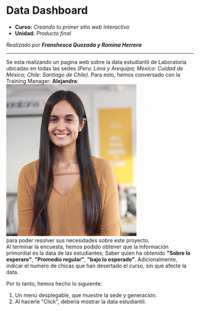 # Data Dashboard

* **Curso:** _Creando tu primer sitio web interactivo_
* **Unidad:** _Producto final_

_Realizado por_ ***Franshesca Quezada y Romina Herrera***

***

Se esta realizando un pagina web sobre la data estudiantil de Laboratoria ubicadas en todas las sedes _(Peru: Lima y Arequipa; Mexico: Cuidad de México; Chile: Santiago de Chile)_. Para esto, hemos conversado con la Training Manager: **Alejandra**: ![ale_TM](assets/images/ale.png)
<br>
para poder resolver sus necesidades sobre este proyecto.  
Al terminar la encuesta, hemos podido obtener que la información primordial es la data de las estudiantes; Saber quien ha obtenido **"Sobre lo esperaro"**, **"Promedio regular"**, **"bajo lo esperado"**. Adicionalmente, indicar el numero de chicas que han desertado el curso, sin que afecte la data.

Por lo tanto, hemos hecho lo siguiente:
1. Un menú desplegable, que muestre la sede y generación.
2. Al hacerle "Click", debería mostrar la data estudiantil.
